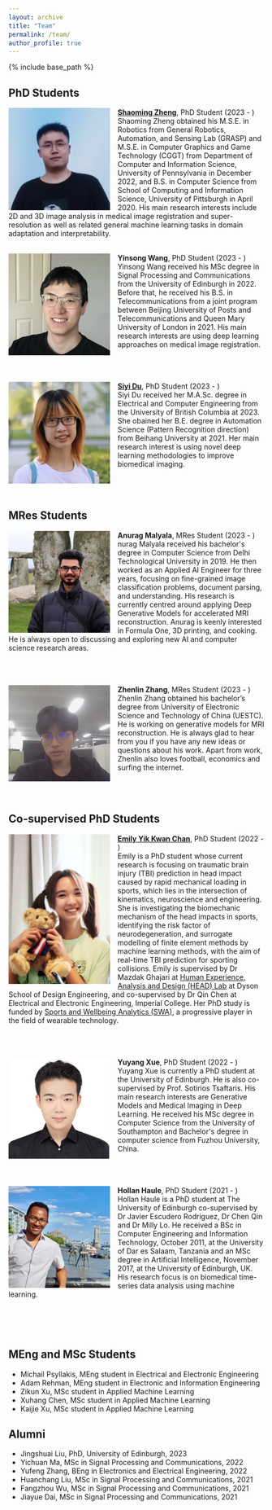 ```yaml
---
layout: archive
title: "Team"
permalink: /team/
author_profile: true
---
```


{% include base_path %}

PhD Students
------
<img align="left" width="200" src="/images/Shaoming.jpg" style="margin-right: 15px" /> 

**[Shaoming Zheng](https://eurekazheng.github.io/)**, PhD Student (2023 - )\
Shaoming Zheng obtained his M.S.E. in Robotics from General Robotics, Automation, and Sensing Lab (GRASP) and M.S.E. in Computer Graphics and Game Technology (CGGT) from Department of Computer and Information Science, University of Pennsylvania in December 2022, and B.S. in Computer Science from School of Computing and Information Science, University of Pittsburgh in April 2020. His main research interests include 2D and 3D image analysis in medical image registration and super-resolution as well as related general machine learning tasks in domain adaptation and interpretability.<br />
<br />

<img align="left" width="200" src="/images/Yinsong.jpg" style="margin-right: 15px" /> 

**Yinsong Wang**, PhD Student (2023 - )\
Yinsong Wang received his MSc degree in Signal Processing and Communications from the University of Edinburgh in 2022. Before that, he received his B.S. in Telecommunications from a joint program between Beijing University of Posts and Telecommunications and Queen Mary University of London in 2021. His main research interests are using deep learning approaches on medical image registration. <br />
<br /><br /> <br /> 

<img align="left" width="200" src="/images/Siyi.jpg" style="margin-right: 15px" /> 

**[Siyi Du](https://siyi-wind.github.io/)**, PhD Student (2023 - )\
Siyi Du received her M.A.Sc. degree in Electrical and Computer Engineering from the University of British Columbia at 2023. She obained her B.E. degree in Automation Science (Pattern Recognition direction) from Beihang University at 2021. Her main research interest is using novel deep learning methodologies to improve biomedical imaging. <br />
<br /><br /> <br /> 

MRes Students
------
<img align="left" width="200" src="/images/AnuragM.jpg" style="margin-right: 15px" /> 

**Anurag Malyala**, MRes Student (2023 - )\
nurag Malyala received his bachelor's degree in Computer Science from Delhi Technological University in 2019. He then worked as an Applied AI Engineer for three years, focusing on fine-grained image classification problems, document parsing, and understanding. His research is currently centred around applying Deep Generative Models for accelerated MRI reconstruction. Anurag is keenly interested in Formula One, 3D printing, and cooking. He is always open to discussing and exploring new AI and computer science research areas.  <br />
<br /><br /> <br /> 

<img align="left" width="200" src="/images/Zhenlin.jpg" style="margin-right: 15px" /> 

**Zhenlin Zhang**, MRes Student (2023 - )\
Zhenlin Zhang obtained his bachelor’s degree from University of Electronic Science and Technology of China (UESTC). He is working on generative models for MRI reconstruction. He is always glad to hear from you if you have any new ideas or questions about his work. Apart from work, Zhenlin also loves football, economics and surfing the internet.  <br />
<br /><br /> <br /> 

Co-supervised PhD Students
------
<img align="left" width="200" src="/images/Emily.jpg" style="margin-right: 15px" /> 

**[Emily Yik Kwan Chan](https://www.imperial.ac.uk/people/emily.chan21)**, PhD Student (2022 - )\
Emily is a PhD student whose current research is focusing on traumatic brain injury (TBI) prediction in head impact caused by rapid mechanical loading in sports, which lies in the intersection of kinematics, neuroscience and engineering. She is investigating the biomechanic mechanism of the head impacts in sports, identifying the risk factor of neurodegeneration, and surrogate modelling of finite element methods by machine learning methods, with the aim of real-time TBI prediction for sporting collisions. 
Emily is supervised by Dr Mazdak Ghajari at [Human Experience, Analysis and Design (HEAD) Lab](https://www.imperial.ac.uk/human-experience-analysis-design/) at Dyson School of Design Engineering, and co-supervised by Dr Qin Chen at Electrical and Electronic Engineering, Imperial College. Her PhD study is funded by [Sports and Wellbeing Analytics (SWA)](https://swa.one/), a progressive player in the field of wearable technology.  <br />
<br /><br /> <br /> 

<img align="left" width="200" src="/images/Yuyang.jpg" style="margin-right: 15px" /> 

**Yuyang Xue**, PhD Student (2022 - )\
Yuyang Xue is currently a PhD student at the University of Edinburgh. He is also co-supervised by Prof. Sotirios Tsaftaris. His main research interests are Generative Models and Medical Imaging in Deep Learning. He received his MSc degree in Computer Science from the University of Southampton and Bachelor's degree in computer science from Fuzhou University, China. <br />
<br /><br /> <br /> 

<img align="left" width="200" src="/images/Hollan.jpg" style="margin-right: 15px" /> 

**Hollan Haule**, PhD Student (2021 - )\
Hollan Haule is a PhD student at The University of Edinburgh co-supervised by Dr Javier Escudero Rodriguez, Dr Chen Qin and Dr Milly Lo. He received a BSc in Computer Engineering and Information Technology, October 2011, at the University of Dar es Salaam, Tanzania and an MSc degree in Artificial Intelligence, November 2017, at the University of Edinburgh, UK. His research focus is on biomedical time-series data analysis using machine learning. <br />
<br /><br /> <br />  <br /> 

MEng and MSc Students
------
- Michail Psyllakis, MEng student in Electrical and Electronic Engineering
- Adam Rehman, MEng student in Electronic and Information Engineering
- Zikun Xu, MSc student in Applied Machine Learning
- Xuhang Chen, MSc student in Applied Machine Learning
- Kaijie Xu, MSc student in Applied Machine Learning

Alumni
------
- Jingshuai Liu, PhD, University of Edinburgh, 2023
- Yichuan Ma, MSc in Signal Processing and Communications, 2022
- Yufeng Zhang, BEng in Electronics and Electrical Engineering, 2022
- Huanchang Liu, MSc in Signal Processing and Communications, 2021
- Fangzhou Wu, MSc in Signal Processing and Communications, 2021
- Jiayue Dai, MSc in Signal Processing and Communications, 2021
